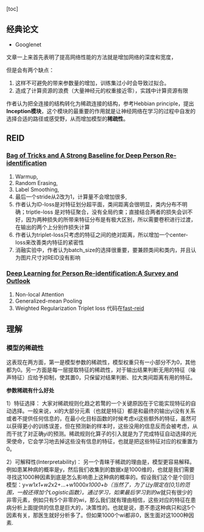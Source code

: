 [toc]

## 经典论文

- Googlenet


文章一上来首先表明了提高网络性能的方法就是增加网络的深度和宽度，

但是会有两个缺点：

1. 这样不可避免的带来参数量的增加，训练集过小时会导致过拟合。
2. 造成了计算资源的浪费（大量神经元的权重接近零），实践中计算资源有限

作者认为把全连接的结构转化为稀疏连接的结构，参考Hebbian principle，提出**Inception模块**，这个模块的最重要的作用就是让神经网络在学习的过程中自发的选择合适的路径或感受野，从而增加模型的**稀疏性**。

## REID
 ### [Bag of Tricks and A Strong Baseline for Deep Person Re-identification](https://openaccess.thecvf.com/content_CVPRW_2019/papers/TRMTMCT/Luo_Bag_of_Tricks_and_a_Strong_Baseline_for_Deep_Person_CVPRW_2019_paper.pdf)

1. Warmup, 
2. Random Erasing,
3. Label Smoothing,
4. 最后一个stride从2改为1，计算量不会增加很多,
5. 作者认为ID-loss是对特征划分超平面，类间距离会很明显，类内分布不明确；triptle-loss 是对特征聚合，没有全局约束；直接结合两者的损失会训不好，因为两种损失的所带来特征分布是有极大区别，所以需要卷积进行过渡，在输出的两个上分别作损失计算
6. 作者认为triplet-loss只考虑的特征之间的绝对距离，所以增加一个center-loss来改善类内特征的紧密性
7. 消融实验中，作者认为batch_size的选择很重要，要兼顾类间和类内，并且认为图片尺寸对REID没有影响

### [Deep Learning for Person Re-identification:A Survey and Outlook](https://arxiv.org/pdf/2001.04193v2.pdf)
1. Non-local Attention
2. Generalized-mean Pooling
3. Weighted Regularization Triplet loss
代码在[fast-reid](https://github.com/JDAI-CV/fast-reid/tree/39887a102eeec84661f0c0332000f8138aa9109d)
## 理解

### 模型的稀疏性

这表现在两方面，第一是模型参数的稀疏性，模型权重只有一小部分不为0，其他都为0。另一方面是每一层提取特征的稀疏性，对于输出结果判断无用的特征（噪声特征）应给予抑制，使其置0，只保留对结果判断、拉大类间距离有用的特征。

**参数稀疏有什么好处**

1）特征选择： 大家对稀疏规则化趋之若鹜的一个关键原因在于它能实现特征的自动选择。一般来说，xi的大部分元素（也就是特征）都是和最终的输出yi没有关系或者不提供任何信息的，在最小化目标函数的时候考虑xi这些额外的特征，虽然可以获得更小的训练误差，但在预测新的样本时，这些没用的信息反而会被考虑，从而干扰了对正确yi的预测。稀疏规则化算子的引入就是为了完成特征自动选择的光荣使命，它会学习地去掉这些没有信息的特征，也就是把这些特征对应的权重置为0。

2）可解释性(Interpretability)： 另一个青睐于稀疏的理由是，模型更容易解释。例如患某种病的概率是y，然后我们收集到的数据x是1000维的，也就是我们需要寻找这1000种因素到底是怎么影响患上这种病的概率的。假设我们这个是个回归模型：y=w1*x1+w2*x2+…+w1000*x1000+b（当然了，为了让y限定在[0,1]的范围，一般还得加个Logistic函数）。通过学习，如果最后学习到的w*就只有很少的非零元素，例如只有5个非零的wi，那么我们就有理由相信，这些对应的特征在患病分析上面提供的信息是巨大的，决策性的。也就是说，患不患这种病只和这5个因素有关，那医生就好分析多了。但如果1000个wi都非0，医生面对这1000种因素.